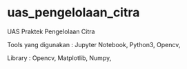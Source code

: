 # uas_pengelolaan_citra
UAS Praktek Pengelolaan Citra


Tools yang digunakan : 
Jupyter Notebook,
Python3,
Opencv,

Library : 
Opencv,
Matplotlib,
Numpy,
